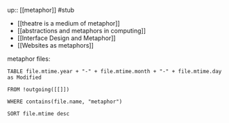 up:: [[metaphor]]
#stub

- [[theatre is a medium of metaphor]]
- [[abstractions and metaphors in computing]]
- [[Interface Design and Metaphor]]
- [[Websites as metaphors]]


metaphor files:
```dataview
TABLE file.mtime.year + "-" + file.mtime.month + "-" + file.mtime.day as Modified

FROM !outgoing([[]])

WHERE contains(file.name, "metaphor")

SORT file.mtime desc
```

